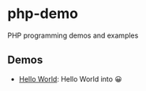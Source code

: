 # php-demo

PHP programming demos and examples

## Demos

- [Hello World](./demos/intro/): Hello World into 😀
